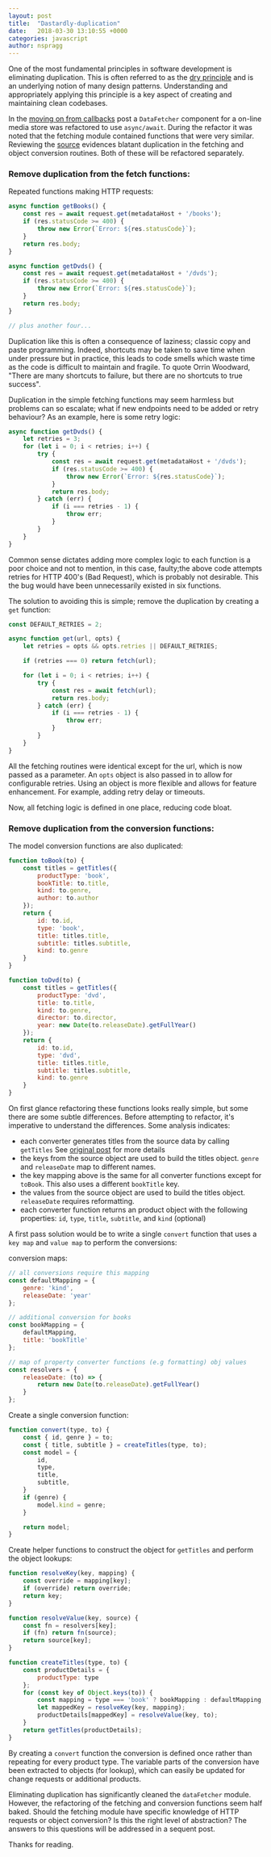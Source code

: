 ```yaml
---
layout: post
title:  "Dastardly-duplication"
date:   2018-03-30 13:10:55 +0000
categories: javascript
author: nspragg
---
```


One of the most fundamental principles in software development is eliminating duplication. This is often referred to as the [dry principle](https://en.wikipedia.org/wiki/Don%27t_repeat_yourself) and is an underlying notion of many design patterns. Understanding and appropriately applying this principle is a key aspect of creating and maintaining clean codebases. 

In the [moving on from callbacks](https://refactoringbyexample.com/2018/03/moving-on-from-callbacks/) post a `DataFetcher` component for a on-line media store was refactored to use `async/await`. During the refactor it was noted that the fetching module contained functions that were very similar. Reviewing the [source](https://github.com/refactoring-by-example/dastardly-duplication/blob/master/lib/dataFetcher.js) evidences blatant duplication in the fetching and object conversion routines. Both of these will be refactored separately. 

### Remove duplication from the fetch functions:

Repeated functions making HTTP requests:
```js
async function getBooks() {
    const res = await request.get(metadataHost + '/books');
    if (res.statusCode >= 400) {
        throw new Error(`Error: ${res.statusCode}`);
    }
    return res.body;
} 

async function getDvds() {
    const res = await request.get(metadataHost + '/dvds');
    if (res.statusCode >= 400) {
        throw new Error(`Error: ${res.statusCode}`);
    }
    return res.body;
}

// plus another four...
```

Duplication like this is often a consequence of laziness; classic copy and paste programming. Indeed, shortcuts may be taken to save time when under pressure but in practice, this leads to code smells which waste time as the code is difficult to maintain and fragile. To quote Orrin Woodward, "There are many shortcuts to failure, but there are no shortcuts to true success". 

Duplication in the simple fetching functions may seem harmless but problems can so escalate; what if new endpoints need to be added or retry behaviour? As an example, here is some retry logic:

```js
async function getDvds() {
    let retries = 3;
    for (let i = 0; i < retries; i++) {
        try {
            const res = await request.get(metadataHost + '/dvds');
            if (res.statusCode >= 400) {
                throw new Error(`Error: ${res.statusCode}`);
            }
            return res.body;
        } catch (err) {
            if (i === retries - 1) {
                throw err;
            }
        }
    }
}
```

Common sense dictates adding more complex logic to each function is a poor choice and not to mention, in this case, faulty;the above code attempts retries for HTTP 400's (Bad Request), which is probably not desirable. This the bug would have been unnecessarily existed in six functions.  

The solution to avoiding this is simple; remove the duplication by creating a `get` function:
```js
const DEFAULT_RETRIES = 2;

async function get(url, opts) {
    let retries = opts && opts.retries || DEFAULT_RETRIES;

    if (retries === 0) return fetch(url);

    for (let i = 0; i < retries; i++) {
        try {
            const res = await fetch(url);
            return res.body;
        } catch (err) {
            if (i === retries - 1) {
                throw err;
            }
        }
    }
}
```

All the fetching routines were identical except for the url, which is now passed as a parameter. An `opts` object is also passed in to allow for configurable retries. Using an object is more flexible and allows for feature enhancement. For example, adding retry delay or timeouts. 

Now, all fetching logic is defined in one place, reducing code bloat. 

### Remove duplication from the conversion functions:

The model conversion functions are also duplicated:

```js
function toBook(to) {
    const titles = getTitles({
        productType: 'book',
        bookTitle: to.title,
        kind: to.genre,
        author: to.author
    });
    return {
        id: to.id,
        type: 'book',
        title: titles.title,
        subtitle: titles.subtitle,
        kind: to.genre
    }
}

function toDvd(to) {
    const titles = getTitles({
        productType: 'dvd',
        title: to.title,
        kind: to.genre,
        director: to.director,
        year: new Date(to.releaseDate).getFullYear()
    });
    return {
        id: to.id,
        type: 'dvd',
        title: titles.title,
        subtitle: titles.subtitle,
        kind: to.genre
    }
}
```

On first glance refactoring these functions looks really simple, but some there are some subtle differences. Before attempting to refactor, it's imperative to understand the differences. Some analysis indicates:

 * each converter generates titles from the source data by calling `getTitles` See [original post](https://refactoringbyexample.com/2017/01/dealing-with-long-conditionals/) for more details
 * the keys from the source object are used to build the titles object. `genre` and `releaseDate` map to different names.
 * the key mapping above is the same for all converter functions except for `toBook`. This also uses a different `bookTitle` key. 
 * the values from the source object are used to build the titles object. `releaseDate` requires reformatting. 
 * each converter function returns an product object with the following properties: `id`, `type`, `title`, `subtitle`, and `kind` (optional) 

A first pass solution would be to write a single `convert` function that uses a `key map` and `value map` to perform the conversions:

conversion maps:
```js
// all conversions require this mapping
const defaultMapping = {
    genre: 'kind',
    releaseDate: 'year'
};

// additional conversion for books
const bookMapping = {
    defaultMapping,
    title: 'bookTitle'
};

// map of property converter functions (e.g formatting) obj values
const resolvers = {
    releaseDate: (to) => {
        return new Date(to.releaseDate).getFullYear()
    }
};
```

Create a single conversion function:
```js
function convert(type, to) {
    const { id, genre } = to;
    const { title, subtitle } = createTitles(type, to);
    const model = {
        id,
        type,
        title,
        subtitle,
    }
    if (genre) {
        model.kind = genre;
    }

    return model;
}
```

Create helper functions to construct the object for `getTitles` and perform the object lookups:
```js
function resolveKey(key, mapping) {
    const override = mapping[key];
    if (override) return override;
    return key;
}

function resolveValue(key, source) {
    const fn = resolvers[key];
    if (fn) return fn(source);
    return source[key];
}

function createTitles(type, to) {
    const productDetails = {
        productType: type
    };
    for (const key of Object.keys(to)) {
        const mapping = type === 'book' ? bookMapping : defaultMapping;
        let mappedKey = resolveKey(key, mapping);
        productDetails[mappedKey] = resolveValue(key, to);
    }
    return getTitles(productDetails);
}
```

By creating a `convert` function the conversion is defined once rather than repeating for every product type. The variable parts of the conversion have been extracted to objects (for lookup), which can easily be updated for change requests or additional products. 

Eliminating duplication has significantly cleaned the `dataFetcher` module. However, the refactoring of the fetching and conversion functions seem half baked. Should the fetching module have specific knowledge of HTTP requests or object conversion? Is this the right level of abstraction? The answers to this questions will be addressed in a sequent post. 

Thanks for reading.

